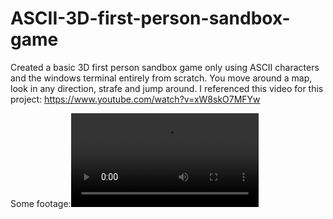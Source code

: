 # ASCII-3D-first-person-sandbox-game
Created a basic 3D first person sandbox game only using ASCII characters and the windows terminal entirely from scratch. You move around a map, look in any direction, strafe and jump around. I referenced this video for this project: https://www.youtube.com/watch?v=xW8skO7MFYw

Some footage:![](https://github.com/ThreeSpinningAxes/ASCII-3D-first-person-sandbox-game/blob/main/2022-12-07%2023-34-07_Trim.mp4)
